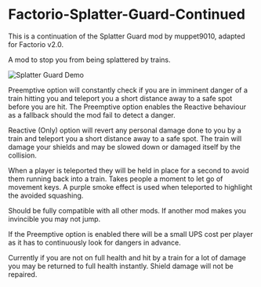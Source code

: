 # Factorio-Splatter-Guard-Continued

This is a continuation of the Splatter Guard mod by muppet9010, adapted for Factorio v2.0.

A mod to stop you from being splattered by trains.

![Splatter Guard Demo](https://media.giphy.com/media/5t5UYRllMIy0jMugxT/giphy.gif)

Preemptive option will constantly check if you are in imminent danger of a train hitting you and teleport you a short distance away to a safe spot before you are hit. The Preemptive option enables the Reactive behaviour as a fallback should the mod fail to detect a danger.

Reactive (Only) option will revert any personal damage done to you by a train and teleport you a short distance away to a safe spot. The train will damage your shields and may be slowed down or damaged itself by the collision.

When a player is teleported they will be held in place for a second to avoid them running back into a train. Takes people a moment to let go of movement keys. A purple smoke effect is used when teleported to highlight the avoided squashing.

Should be fully compatible with all other mods. If another mod makes you invincible you may not jump.

If the Preemptive option is enabled there will be a small UPS cost per player as it has to continuously look for dangers in advance.

Currently if you are not on full health and hit by a train for a lot of damage you may be returned to full health instantly. Shield damage will not be repaired.
